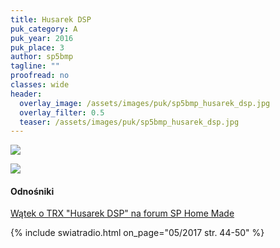 ```yaml
---
title: Husarek DSP
puk_category: A
puk_year: 2016
puk_place: 3
author: sp5bmp
tagline: ""
proofread: no
classes: wide
header:
  overlay_image: /assets/images/puk/sp5bmp_husarek_dsp.jpg
  overlay_filter: 0.5
  teaser: /assets/images/puk/sp5bmp_husarek_dsp.jpg
---
```






 



![](assets/data/img/projects/2016-3-0.jpg) 


![](assets/img/work-in-progress.jpg) 


#### Odnośniki

[Wątek o TRX "Husarek DSP" na forum SP Home Made](http://sp-hm.pl/thread-2745.html)

 



{% include swiatradio.html on_page="05/2017 str. 44-50" %}

 





 


